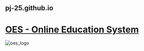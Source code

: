 ## pj-25.github.io
# <a href="https://pj-25.github.io/" target="_blank">OES - Online Education System</a>
![oes_logo](https://raw.githubusercontent.com/pj-25/pj-25.github.io/main/res/images/OESlogo.jpg)
